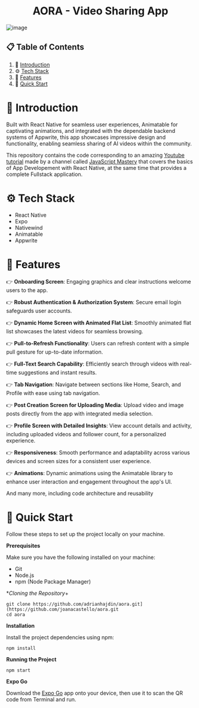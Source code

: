 <h1 align="center">AORA - Video Sharing App</h1>

![image](https://github.com/joanacastello/aora/assets/43773717/1988fc13-e872-47a8-93b9-5b95a540cd70)


## 📋 Table of Contents

1. 🤖 [Introduction](#introduction)
2. ⚙️ [Tech Stack](#tech-stack)
3. 🔋 [Features](#features)
4. 🤸 [Quick Start]()


# 🤖 Introduction
Built with React Native for seamless user experiences, Animatable for captivating animations, and integrated with the dependable backend systems of Appwrite, this app showcases impressive design and functionality, enabling seamless sharing of AI videos within the community.

This repository contains the code corresponding to an amazing [Youtube tutorial](https://www.youtube.com/watch?v=ZBCUegTZF7M&t=5s&ab_channel=JavaScriptMastery) made by a channel called [JavaScript Mastery](https://www.youtube.com/@javascriptmastery/videos) that covers the basics of App Developement with React Native, at the same time that provides a complete Fullstack application.

# ⚙️ Tech Stack
- React Native
- Expo
- Nativewind
- Animatable
- Appwrite

# 🔋 Features
👉 **Onboarding Screen**: Engaging graphics and clear instructions welcome users to the app.

👉 **Robust Authentication & Authorization System**: Secure email login safeguards user accounts.

👉 **Dynamic Home Screen with Animated Flat List**: Smoothly animated flat list showcases the latest videos for seamless browsing.

👉 **Pull-to-Refresh Functionality**: Users can refresh content with a simple pull gesture for up-to-date information.

👉 **Full-Text Search Capability**: Efficiently search through videos with real-time suggestions and instant results.

👉 **Tab Navigation**: Navigate between sections like Home, Search, and Profile with ease using tab navigation.

👉 **Post Creation Screen for Uploading Media**: Upload video and image posts directly from the app with integrated media selection.

👉 **Profile Screen with Detailed Insights**: View account details and activity, including uploaded videos and follower count, for a personalized experience.

👉 **Responsiveness**: Smooth performance and adaptability across various devices and screen sizes for a consistent user experience.

👉 **Animations**: Dynamic animations using the Animatable library to enhance user interaction and engagement throughout the app's UI.

And many more, including code architecture and reusability

# 🤸 Quick Start
Follow these steps to set up the project locally on your machine.

**Prerequisites**

Make sure you have the following installed on your machine:

- Git
- Node.js
- npm (Node Package Manager)

**Cloning the Repository*+
```
git clone https://github.com/adrianhajdin/aora.git](https://github.com/joanacastello/aora.git
cd aora
```
**Installation**

Install the project dependencies using npm:
```
npm install
```

**Running the Project**
```
npm start
```

**Expo Go**

Download the [Expo Go](https://expo.dev/go) app onto your device, then use it to scan the QR code from Terminal and run.


